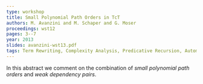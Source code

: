 ```yaml
---
type: workshop
title: Small Polynomial Path Orders in TcT
authors: M. Avanzini and M. Schaper and G. Moser
proceedings: wst12
pages: 3--7
year: 2013
slides: avanzini-wst13.pdf
tags: Term Rewriting, Complexity Analysis, Predicative Recursion, Automation
---
```


In this abstract we comment on the combination of 
*small polynomial path orders* and *weak dependency pairs*.
